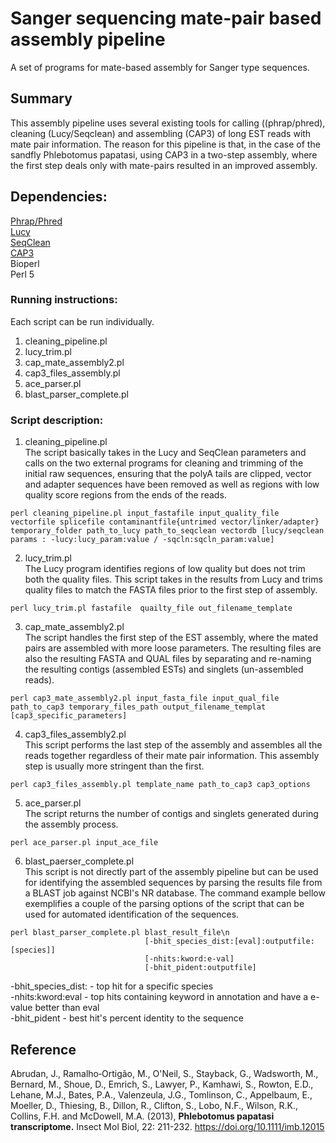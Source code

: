 # Sanger sequencing mate-pair based assembly pipeline
 A set of programs for mate-based assembly for Sanger type sequences. 
## Summary
This assembly pipeline uses several existing tools for calling ((phrap/phred),  cleaning (Lucy/Seqclean) and assembling (CAP3) of long EST reads with mate pair information. The reason for this pipeline is that, in the case of the sandfly Phlebotomus papatasi, using CAP3 in a two-step assembly, where the first step deals only with mate-pairs resulted in an improved assembly.

## Dependencies:
<a href="http://www.phrap.org/phredphrapconsed.html">Phrap/Phred </a><br>
<a href="http://www.complex.iastate.edu/download/Lucy2/index.html">Lucy</a><br>
<a href="ftp://occams.dfci.harvard.edu/pub/bio/tgi/software/seqclean/">SeqClean </a><br>
<a href="http://seq.cs.iastate.edu/">CAP3</a><br>
Bioperl <br>
Perl 5 <br>

### Running instructions:
Each script can be run individually. 
1. cleaning_pipeline.pl
2. lucy_trim.pl
3. cap_mate_assembly2.pl
4. cap3_files_assembly.pl
5. ace_parser.pl
6. blast_parser_complete.pl

### Script description:
1. cleaning_pipeline.pl<br>
The script basically takes in the Lucy and SeqClean parameters and calls on the two external programs for cleaning and trimming of the initial raw sequences, ensuring that the polyA tails are clipped, vector and adapter sequences have been removed as well as regions with low quality score regions from the ends of the reads. 
```
perl cleaning_pipeline.pl input_fastafile input_quality_file vectorfile splicefile contaminantfile{untrimed vector/linker/adapter} temporary_folder path_to_lucy path_to_seqclean vectordb [lucy/seqclean params : -lucy:lucy_param:value / -sqcln:sqcln_param:value]
```
2. lucy_trim.pl<br>
The Lucy program identifies regions of low quality but does not trim both the quality files. This script takes in the results from Lucy and trims quality files to match the FASTA files prior to the first step of assembly. 
```
perl lucy_trim.pl fastafile  quailty_file out_filename_template
```
3. cap_mate_assembly2.pl<br>
The script handles the first step of the EST assembly, where the mated pairs are assembled with more loose parameters. The resulting files are also the resulting FASTA and QUAL files by separating and re-naming the resulting contigs (assembled ESTs) and singlets (un-assembled reads). 
```
perl cap3_mate_assembly2.pl input_fasta_file input_qual_file path_to_cap3 temporary_files_path output_filename_templat [cap3_specific_parameters]
```
4. cap3_files_assembly2.pl<br>
This script performs the last step of the assembly and assembles all the reads together regardless of their mate pair information. This assembly step is usually more stringent than the first.
```
perl cap3_files_assembly.pl template_name path_to_cap3 cap3_options
```

5. ace_parser.pl<br>
The script returns the number of contigs and singlets generated during the assembly process. 
```
perl ace_parser.pl input_ace_file
```
6. blast_paerser_complete.pl<br>
This script is not directly part of the assembly pipeline but can be used for identifying the assembled sequences by parsing the results file from a BLAST job against NCBI's NR database. The command example bellow exemplifies a couple of the parsing options of the script that can be used for automated identification of the sequences.
```
perl blast_parser_complete.pl blast_result_file\n
                              [-bhit_species_dist:[eval]:outputfile:[species]]
                              [-nhits:kword:e-val]
                              [-bhit_pident:outputfile]
```
-bhit_species_dist: - top hit for a specific species<br>
-nhits:kword:eval - top hits containing keyword in annotation and have a e-value better than eval <br>
-bhit_pident - best hit's percent identity to the sequence <br>
## Reference

Abrudan, J., Ramalho‐Ortigão, M., O'Neil, S., Stayback, G., Wadsworth, M., Bernard, M., Shoue, D., Emrich, S., Lawyer, P., Kamhawi, S., Rowton, E.D., Lehane, M.J., Bates, P.A., Valenzeula, J.G., Tomlinson, C., Appelbaum, E., Moeller, D., Thiesing, B., Dillon, R., Clifton, S., Lobo, N.F., Wilson, R.K., Collins, F.H. and McDowell, M.A. (2013), <b>Phlebotomus papatasi transcriptome.</b> Insect Mol Biol, 22: 211-232. https://doi.org/10.1111/imb.12015

